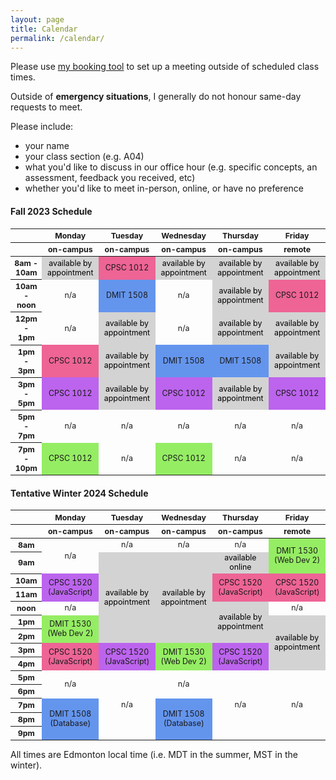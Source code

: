 ```yaml
---
layout: page
title: Calendar
permalink: /calendar/
---
```


Please use [my booking tool](https://calendar.google.com/calendar/u/0/appointments/AcZssZ0nR04OIK095mwybdLW7PpjBRrZiELn_yoBZbI=) to set up a meeting outside of scheduled class times.

Outside of **emergency situations**, I generally do not honour same-day requests to meet.

Please include:

- your name
- your class section (e.g. A04)
- what you'd like to discuss in our office hour (e.g. specific concepts, an assessment, feedback you received, etc)
- whether you'd like to meet in-person, online, or have no preference

#### Fall 2023 Schedule

<html>
  <style>
    table {font-size: 12.4px;text-align: center;}
    .row-header {width: 80px;}
    .col-header {text-align: center;}
    .appointment {color: black;background-color: #d3d3d3;}
    .dmit1508 {background-color: #6495ed;}
    .a04 {background-color: #ed6495;}
    .a05 {background-color: #bc64ed;}
    .oe02 {background-color: #95ed64;}
  </style>
  <table>
    <thead>
      <tr>
        <th class="row-header"></th>
        <th class="col-header">Monday</th>
        <th class="col-header">Tuesday</th>
        <th class="col-header">Wednesday</th>
        <th class="col-header">Thursday</th>
        <th class="col-header">Friday</th>
      </tr>
      <tr>
        <th class="row-header"></th>
        <th class="col-header">on-campus</th>
        <th class="col-header">on-campus</th>
        <th class="col-header">on-campus</th>
        <th class="col-header">on-campus</th>
        <th class="col-header">remote</th>
      </tr>
    </thead>
    <tbody>
      <tr>
        <th>8am - 10am</th>
        <td class="appointment">available by appointment</td>
        <td class="a04">CPSC 1012</td>
        <td class="appointment">available by appointment</td>
        <td class="appointment">available by appointment</td>
        <td class="appointment">available by appointment</td>
      </tr>
      <tr>
        <th>10am - noon</th>
        <td>n/a</td>
        <td class="dmit1508">DMIT 1508</td>
        <td>n/a</td>
        <td class="appointment">available by appointment</td>
        <td class="a04">CPSC 1012</td>
      </tr>
      <tr>
        <th>12pm - 1pm</th>
        <td>n/a</td>
        <td class="appointment">available by appointment</td>
        <td>n/a</td>
        <td class="appointment">available by appointment</td>
        <td class="appointment">available by appointment</td>
      </tr>
      <tr>
        <th>1pm - 3pm</th>
        <td class="a04">CPSC 1012</td>
        <td class="appointment">available by appointment</td>
        <td class="dmit1508">DMIT 1508</td>
        <td class="dmit1508">DMIT 1508</td>
        <td class="appointment">available by appointment</td>
      </tr>
      <tr>
        <th>3pm - 5pm</th>
        <td class="a05">CPSC 1012</td>
        <td class="appointment">available by appointment</td>
        <td class="a05">CPSC 1012</td>
        <td class="appointment">available by appointment</td>
        <td class="a05">CPSC 1012</td>
      </tr>
      <tr>
        <th>5pm - 7pm</th>
        <td>n/a</td>
        <td>n/a</td>
        <td>n/a</td>
        <td>n/a</td>
        <td>n/a</td>
      </tr>
      <tr>
        <th>7pm - 10pm</th>
        <td class="oe02">CPSC 1012</td>
        <td>n/a</td>
        <td class="oe02">CPSC 1012</td>
        <td>n/a</td>
        <td>n/a</td>
      </tr>
    </tbody>
  </table>
</html>

#### Tentative Winter 2024 Schedule

<html>
  <style>
    table { font-size: 12.4px; text-align: center; }
    .row-header { width: 80px; width: 10%; text-align: center; }
    .col-header { width: 18%; }
    /* cell-formatting */
    .appointment { color: black; background-color: #d3d3d3; /* grey */  } 
    .cpsc1520-a01 { background-color: #ed6495; } /* pink */
    .cpsc1520-a02 { background-color: #bc64ed; } /* purple */
    .dmit1530-a01 { background-color: #95ed64; } /* green */
    .dmit1508 { background-color: #6495ed; } /* blue */
  </style>
  <table style="width: 100%">
    <thead>
      <tr>
        <th class="row-header"></th>
        <th class="col-header">Monday</th>
        <th class="col-header">Tuesday</th>
        <th class="col-header">Wednesday</th>
        <th class="col-header">Thursday</th>
        <th class="col-header">Friday</th>
      </tr>
      <tr>
        <th class="row-header"></th>
        <th class="col-header">on-campus</th>
        <th class="col-header">on-campus</th>
        <th class="col-header">on-campus</th>
        <th class="col-header">on-campus</th>
        <th class="col-header">remote</th>
      </tr>
    </thead>
    <tbody>
      <tr>
        <th style="text-align: center;">8am</th>
        <td rowspan="2">n/a</td>
        <td>n/a</td>
        <td>n/a</td>
        <td>n/a</td>
        <td class="dmit1530-a01" rowspan="2">DMIT 1530 (Web Dev 2)</td>
      </tr>
      <tr>
        <th style="text-align: center;">9am</th>
        <!-- skip Monday -->
        <td rowspan="6" class="appointment">available by appointment</td>
        <td rowspan="6" class="appointment">available by appointment</td>
        <td class="appointment">available online</td>
        <!-- skip Friday -->
      </tr>
      <tr>
        <th style="text-align: center;">10am</th>
        <td rowspan="2" class="cpsc1520-a02">CPSC 1520 (JavaScript)</td>
        <!-- skip -->
        <!-- skip -->
        <td rowspan="2" class="cpsc1520-a01">CPSC 1520 (JavaScript)</td>
        <td rowspan="2" class="cpsc1520-a01">CPSC 1520 (JavaScript)</td>
      </tr>
      <tr>
        <th style="text-align: center;">11am</th>
        <!-- skip all days -->
      </tr>
      <tr>
        <th style="text-align: center;">noon</th>
        <td>n/a</td>
        <!-- skip x2 -->
        <td rowspan="3" class="appointment">available by appointment</td>
        <td>n/a</td>
      </tr>
      <tr>
        <th style="text-align: center;">1pm</th>
        <td rowspan="2" class="dmit1530-a01">DMIT 1530 (Web Dev 2)</td>
        <!-- skip x3 -->
        <td rowspan="4" class="appointment">available by appointment</td>
      </tr>
      <tr>
        <th style="text-align: center;">2pm</th>
        <!-- skip all -->
      </tr>
      <tr>
        <th style="text-align: center;">3pm</th>
        <td rowspan="2" class="cpsc1520-a01">CPSC 1520 (JavaScript)</td>
        <td rowspan="2" class="cpsc1520-a02">CPSC 1520 (JavaScript)</td>
        <td rowspan="2" class="dmit1530-a01">DMIT 1530 (Web Dev 2)</td>
        <td rowspan="2" class="cpsc1520-a02">CPSC 1520 (JavaScript)</td>
        <!-- skip -->
      </tr>
      <tr>
        <th style="text-align: center;">4pm</th>
        <!-- skip all -->
      </tr>
      <tr>
        <th style="text-align: center;">5pm</th>
        <td rowspan="2">n/a</td>
        <td rowspan="5">n/a</td>
        <td rowspan="2">n/a</td>
        <td rowspan="5">n/a</td>
        <td rowspan="5">n/a</td>
      </tr>
      <tr>
        <th style="text-align: center;">6pm</th>
        <!-- skip all -->
      </tr>
      <tr>
        <th style="text-align: center;">7pm</th>
        <td rowspan="3" class="dmit1508">DMIT 1508 (Database)</td>
        <!-- skip -->  
        <td rowspan="3" class="dmit1508">DMIT 1508 (Database)</td>
        <!-- skip 2x -->
      </tr>
      <tr>
        <th style="text-align: center;">8pm</th>
        <!-- skip all -->
      </tr>
      <tr>
        <th style="text-align: center;">9pm</th>
        <!-- skip all -->
      </tr>
    </tbody>
  </table>
</html>


All times are Edmonton local time (i.e. MDT in the summer, MST in the winter).
